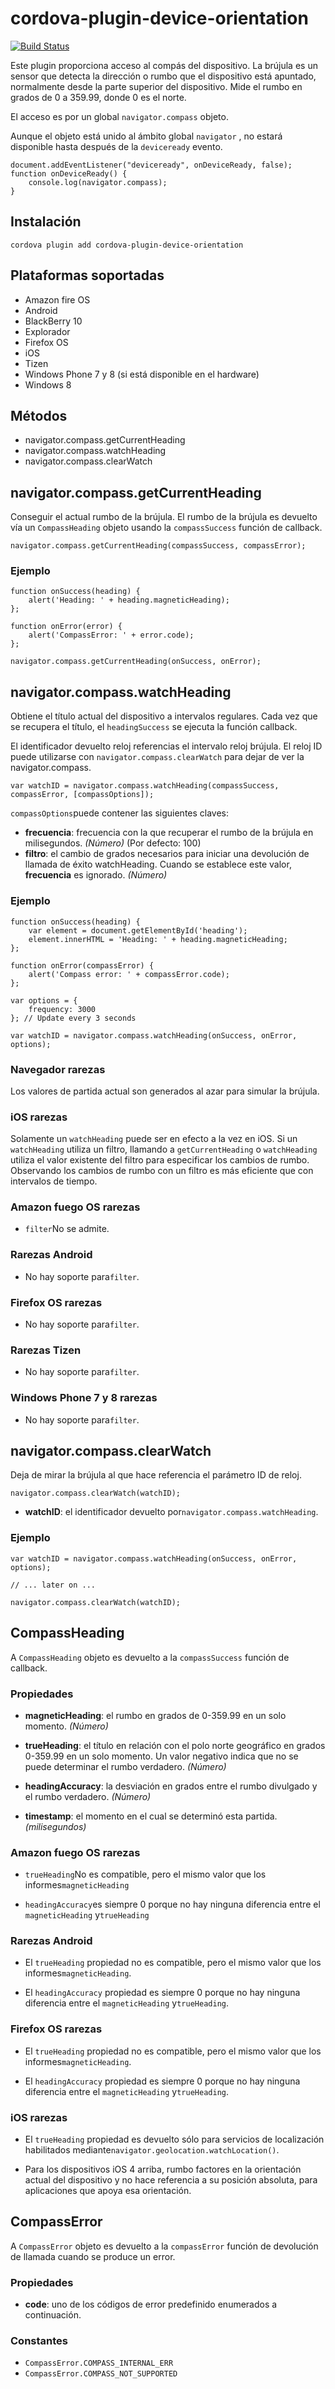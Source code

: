<!---
# license: Licensed to the Apache Software Foundation (ASF) under one
#         or more contributor license agreements.  See the NOTICE file
#         distributed with this work for additional information
#         regarding copyright ownership.  The ASF licenses this file
#         to you under the Apache License, Version 2.0 (the
#         "License"); you may not use this file except in compliance
#         with the License.  You may obtain a copy of the License at
#
#           http://www.apache.org/licenses/LICENSE-2.0
#
#         Unless required by applicable law or agreed to in writing,
#         software distributed under the License is distributed on an
#         "AS IS" BASIS, WITHOUT WARRANTIES OR CONDITIONS OF ANY
#         KIND, either express or implied.  See the License for the
#         specific language governing permissions and limitations
#         under the License.
-->

# cordova-plugin-device-orientation

[![Build Status](https://travis-ci.org/apache/cordova-plugin-device-orientation.svg)](https://travis-ci.org/apache/cordova-plugin-device-orientation)

Este plugin proporciona acceso al compás del dispositivo. La brújula es un sensor que detecta la dirección o rumbo que el dispositivo está apuntado, normalmente desde la parte superior del dispositivo. Mide el rumbo en grados de 0 a 359.99, donde 0 es el norte.

El acceso es por un global `navigator.compass` objeto.

Aunque el objeto está unido al ámbito global `navigator` , no estará disponible hasta después de la `deviceready` evento.

    document.addEventListener("deviceready", onDeviceReady, false);
    function onDeviceReady() {
        console.log(navigator.compass);
    }
    

## Instalación

    cordova plugin add cordova-plugin-device-orientation
    

## Plataformas soportadas

  * Amazon fire OS
  * Android
  * BlackBerry 10
  * Explorador
  * Firefox OS
  * iOS
  * Tizen
  * Windows Phone 7 y 8 (si está disponible en el hardware)
  * Windows 8

## Métodos

  * navigator.compass.getCurrentHeading
  * navigator.compass.watchHeading
  * navigator.compass.clearWatch

## navigator.compass.getCurrentHeading

Conseguir el actual rumbo de la brújula. El rumbo de la brújula es devuelto vía un `CompassHeading` objeto usando la `compassSuccess` función de callback.

    navigator.compass.getCurrentHeading(compassSuccess, compassError);
    

### Ejemplo

    function onSuccess(heading) {
        alert('Heading: ' + heading.magneticHeading);
    };
    
    function onError(error) {
        alert('CompassError: ' + error.code);
    };
    
    navigator.compass.getCurrentHeading(onSuccess, onError);
    

## navigator.compass.watchHeading

Obtiene el título actual del dispositivo a intervalos regulares. Cada vez que se recupera el título, el `headingSuccess` se ejecuta la función callback.

El identificador devuelto reloj referencias el intervalo reloj brújula. El reloj ID puede utilizarse con `navigator.compass.clearWatch` para dejar de ver la navigator.compass.

    var watchID = navigator.compass.watchHeading(compassSuccess, compassError, [compassOptions]);
    

`compassOptions`puede contener las siguientes claves:

  * **frecuencia**: frecuencia con la que recuperar el rumbo de la brújula en milisegundos. *(Número)* (Por defecto: 100)
  * **filtro**: el cambio de grados necesarios para iniciar una devolución de llamada de éxito watchHeading. Cuando se establece este valor, **frecuencia** es ignorado. *(Número)*

### Ejemplo

    function onSuccess(heading) {
        var element = document.getElementById('heading');
        element.innerHTML = 'Heading: ' + heading.magneticHeading;
    };
    
    function onError(compassError) {
        alert('Compass error: ' + compassError.code);
    };
    
    var options = {
        frequency: 3000
    }; // Update every 3 seconds
    
    var watchID = navigator.compass.watchHeading(onSuccess, onError, options);
    

### Navegador rarezas

Los valores de partida actual son generados al azar para simular la brújula.

### iOS rarezas

Solamente un `watchHeading` puede ser en efecto a la vez en iOS. Si un `watchHeading` utiliza un filtro, llamando a `getCurrentHeading` o `watchHeading` utiliza el valor existente del filtro para especificar los cambios de rumbo. Observando los cambios de rumbo con un filtro es más eficiente que con intervalos de tiempo.

### Amazon fuego OS rarezas

  * `filter`No se admite.

### Rarezas Android

  * No hay soporte para`filter`.

### Firefox OS rarezas

  * No hay soporte para`filter`.

### Rarezas Tizen

  * No hay soporte para`filter`.

### Windows Phone 7 y 8 rarezas

  * No hay soporte para`filter`.

## navigator.compass.clearWatch

Deja de mirar la brújula al que hace referencia el parámetro ID de reloj.

    navigator.compass.clearWatch(watchID);
    

  * **watchID**: el identificador devuelto por`navigator.compass.watchHeading`.

### Ejemplo

    var watchID = navigator.compass.watchHeading(onSuccess, onError, options);
    
    // ... later on ...
    
    navigator.compass.clearWatch(watchID);
    

## CompassHeading

A `CompassHeading` objeto es devuelto a la `compassSuccess` función de callback.

### Propiedades

  * **magneticHeading**: el rumbo en grados de 0-359.99 en un solo momento. *(Número)*

  * **trueHeading**: el título en relación con el polo norte geográfico en grados 0-359.99 en un solo momento. Un valor negativo indica que no se puede determinar el rumbo verdadero. *(Número)*

  * **headingAccuracy**: la desviación en grados entre el rumbo divulgado y el rumbo verdadero. *(Número)*

  * **timestamp**: el momento en el cual se determinó esta partida. *(milisegundos)*

### Amazon fuego OS rarezas

  * `trueHeading`No es compatible, pero el mismo valor que los informes`magneticHeading`

  * `headingAccuracy`es siempre 0 porque no hay ninguna diferencia entre el `magneticHeading` y`trueHeading`

### Rarezas Android

  * El `trueHeading` propiedad no es compatible, pero el mismo valor que los informes`magneticHeading`.

  * El `headingAccuracy` propiedad es siempre 0 porque no hay ninguna diferencia entre el `magneticHeading` y`trueHeading`.

### Firefox OS rarezas

  * El `trueHeading` propiedad no es compatible, pero el mismo valor que los informes`magneticHeading`.

  * El `headingAccuracy` propiedad es siempre 0 porque no hay ninguna diferencia entre el `magneticHeading` y`trueHeading`.

### iOS rarezas

  * El `trueHeading` propiedad es devuelto sólo para servicios de localización habilitados mediante`navigator.geolocation.watchLocation()`.

  * Para los dispositivos iOS 4 arriba, rumbo factores en la orientación actual del dispositivo y no hace referencia a su posición absoluta, para aplicaciones que apoya esa orientación.

## CompassError

A `CompassError` objeto es devuelto a la `compassError` función de devolución de llamada cuando se produce un error.

### Propiedades

  * **code**: uno de los códigos de error predefinido enumerados a continuación.

### Constantes

  * `CompassError.COMPASS_INTERNAL_ERR`
  * `CompassError.COMPASS_NOT_SUPPORTED`